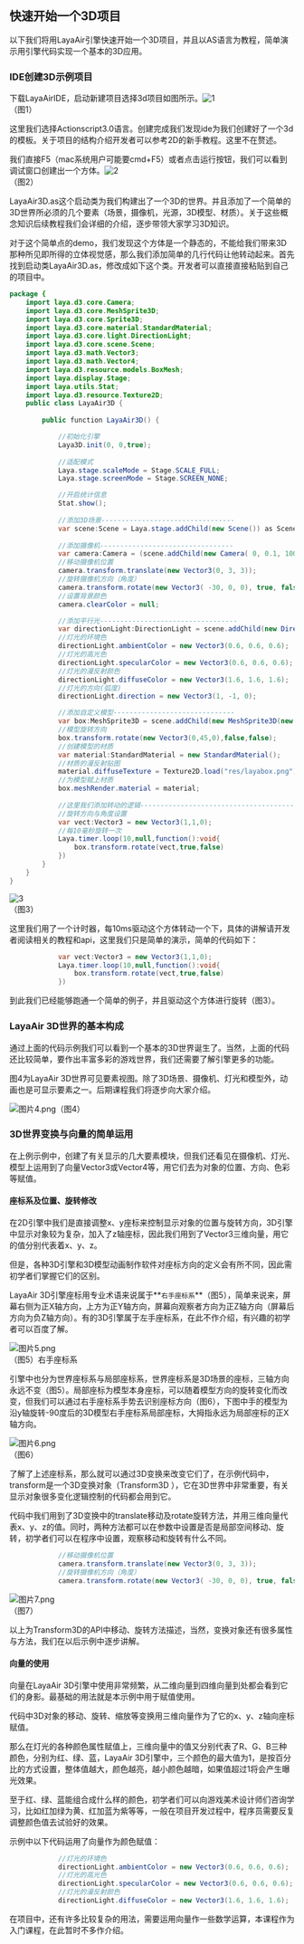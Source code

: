 ## 快速开始一个3D项目

以下我们将用LayaAir引擎快速开始一个3D项目，并且以AS语言为教程，简单演示用引擎代码实现一个基本的3D应用。

### IDE创建3D示例项目

下载LayaAirIDE，启动新建项目选择3d项目如图所示。![1](img/1.png)<br>（图1）

这里我们选择Actionscript3.0语言。创建完成我们发现ide为我们创建好了一个3d的模板。关于项目的结构介绍开发者可以参考2D的新手教程。这里不在赘述。

我们直接F5（mac系统用户可能要cmd+F5）或者点击运行按钮，我们可以看到调试窗口创建出一个方体。![2](img/2.png)<br>（图2）

LayaAir3D.as这个启动类为我们构建出了一个3D的世界。并且添加了一个简单的3D世界所必须的几个要素（场景，摄像机，光源，3D模型、材质）。关于这些概念知识后续教程我们会详细的介绍，逐步带领大家学习3D知识。

对于这个简单点的demo，我们发现这个方体是一个静态的，不能给我们带来3D那种所见即所得的立体视觉感，那么我们添加简单的几行代码让他转动起来。首先找到启动类LayaAir3D.as，修改成如下这个类。开发者可以直接直接粘贴到自己的项目中。

```java
package {
	import laya.d3.core.Camera;
	import laya.d3.core.MeshSprite3D;
	import laya.d3.core.Sprite3D;
	import laya.d3.core.material.StandardMaterial;
	import laya.d3.core.light.DirectionLight;
	import laya.d3.core.scene.Scene;
	import laya.d3.math.Vector3;
	import laya.d3.math.Vector4;
	import laya.d3.resource.models.BoxMesh;
	import laya.display.Stage;
	import laya.utils.Stat;
	import laya.d3.resource.Texture2D;
	public class LayaAir3D {
		
		public function LayaAir3D() {

			//初始化引擎
			Laya3D.init(0, 0,true);
			
			//适配模式
			Laya.stage.scaleMode = Stage.SCALE_FULL;
			Laya.stage.screenMode = Stage.SCREEN_NONE;

			//开启统计信息
			Stat.show();
			
			//添加3D场景---------------------------------
			var scene:Scene = Laya.stage.addChild(new Scene()) as Scene;
			
			//添加摄像机---------------------------------
			var camera:Camera = (scene.addChild(new Camera( 0, 0.1, 100))) as Camera;
            //移动摄像机位置
			camera.transform.translate(new Vector3(0, 3, 3));
          	//旋转摄像机方向（角度）
			camera.transform.rotate(new Vector3( -30, 0, 0), true, false);
          	//设置背景颜色
			camera.clearColor = null;

			//添加平行光----------------------------------
			var directionLight:DirectionLight = scene.addChild(new DirectionLight()) as DirectionLight;
            //灯光的环境色
			directionLight.ambientColor = new Vector3(0.6, 0.6, 0.6);
          	//灯光的高光色
			directionLight.specularColor = new Vector3(0.6, 0.6, 0.6);
          	//灯光的漫反射颜色
			directionLight.diffuseColor = new Vector3(1.6, 1.6, 1.6);
          	//灯光的方向(弧度)
			directionLight.direction = new Vector3(1, -1, 0);

			//添加自定义模型------------------------------
			var box:MeshSprite3D = scene.addChild(new MeshSprite3D(new BoxMesh(1,1,1))) as MeshSprite3D;
          	//模型旋转方向
			box.transform.rotate(new Vector3(0,45,0),false,false);
          	//创建模型的材质
			var material:StandardMaterial = new StandardMaterial();
          	//材质的漫反射贴图
			material.diffuseTexture = Texture2D.load("res/layabox.png");
          	//为模型赋上材质
			box.meshRender.material = material;
          
            //这里我们添加转动的逻辑---------------------------------------
          	//旋转方向与角度设置
			var vect:Vector3 = new Vector3(1,1,0);
          	//每10毫秒旋转一次
			Laya.timer.loop(10,null,function():void{
				box.transform.rotate(vect,true,false)
			})
		}
	}
}
```

![3](img/3.gif)<br>（图3）

这里我们用了一个计时器，每10ms驱动这个方体转动一个下，具体的讲解请开发者阅读相关的教程和api，这里我们只是简单的演示，简单的代码如下：

```java
            var vect:Vector3 = new Vector3(1,1,0);
			Laya.timer.loop(10,null,function():void{
				box.transform.rotate(vect,true,false)
			})	
```

到此我们已经能够跑通一个简单的例子，并且驱动这个方体进行旋转（图3）。



### LayaAir 3D世界的基本构成

通过上面的代码示例我们可以看到一个基本的3D世界诞生了。当然，上面的代码还比较简单，要作出丰富多彩的游戏世界，我们还需要了解引擎更多的功能。

图4为LayaAir 3D世界可见要素视图。除了3D场景、摄像机、灯光和模型外，动画也是可显示要素之一。后期课程我们将逐步向大家介绍。

![图片4.png](img/4.png)（图4）



### 3D世界变换与向量的简单运用

在上例示例中，创建了有关显示的几大要素模块，但我们还看见在摄像机、灯光、模型上运用到了向量Vector3或Vector4等，用它们去为对象的位置、方向、色彩等赋值。

#### 座标系及位置、旋转修改

在2D引擎中我们是直接调整x、y座标来控制显示对象的位置与旋转方向，3D引擎中显示对象较为复杂，加入了z轴座标，因此我们用到了Vector3三维向量，用它的值分别代表着x、y、z。

但是，各种3D引擎和3D模型动画制作软件对座标方向的定义会有所不同，因此需初学者们掌握它们的区别。

LayaAir 3D引擎座标用专业术语来说属于**`右手座标系`**（图5），简单来说来，屏幕右侧为正X轴方向，上方为正Y轴方向，屏幕向观察者方向为正Z轴方向（屏幕后方向为负Z轴方向）。有的3D引擎属于左手座标系，在此不作介绍，有兴趣的初学者可以百度了解。

![图片5.png](img/5.png)<br>（图5）右手座标系



引擎中也分为世界座标系与局部座标系，世界座标系是3D场景的座标，三轴方向永远不变（图5）。局部座标为模型本身座标，可以随着模型方向的旋转变化而改变，但我们可以通过右手座标系手势去识别座标方向（图6），下图中手的模型为沿y轴旋转-90度后的3D模型右手座标系局部座标，大拇指永远为局部座标的正X轴方向。

![图片6.png](img/6.png)<br>（图6）

了解了上述座标系，那么就可以通过3D变换来改变它们了，在示例代码中，transform是一个3D变换对象（Transform3D ），它在3D世界中非常重要，有关显示对象很多变化逻辑控制的代码都会用到它。

代码中我们用到了3D变换中的translate移动及rotate旋转方法，并用三维向量代表x、y、z的值。同时，两种方法都可以在参数中设置是否是局部空间移动、旋转，初学者们可以在程序中设置，观察移动和旋转有什么不同。

```java
            //移动摄像机位置
			camera.transform.translate(new Vector3(0, 3, 3));
          	//旋转摄像机方向（角度）
			camera.transform.rotate(new Vector3( -30, 0, 0), true, false);
```

![图片7.png](img/7.png)<br>（图7）

以上为Transform3D的API中移动、旋转方法描述，当然，变换对象还有很多属性与方法，我们在以后示例中逐步讲解。



#### 向量的使用

向量在LayaAir 3D引擎中使用非常频繁，从二维向量到四维向量到处都会看到它们的身影。最基础的用法就是本示例中用于赋值使用。

代码中3D对象的移动、旋转、缩放等变换用三维向量作为了它的x、y、z轴向座标赋值。

那么在灯光的各种颜色属性赋值上，三维向量中的值又分别代表了R、G、B三种颜色，分别为红、绿、蓝，LayaAir 3D引擎中，三个颜色的最大值为1，是按百分比的方式设置，整体值越大，颜色越亮，越小颜色越暗，如果值超过1将会产生曝光效果。

至于红、绿、蓝能组合成什么样的颜色，初学者们可以向游戏美术设计师们咨询学习，比如红加绿为黄、红加蓝为紫等等，一般在项目开发过程中，程序员需要反复调整颜色值去试验好的效果。

示例中以下代码运用了向量作为颜色赋值：

```java
            //灯光的环境色
			directionLight.ambientColor = new Vector3(0.6, 0.6, 0.6);
          	//灯光的高光色
			directionLight.specularColor = new Vector3(0.6, 0.6, 0.6);
          	//灯光的漫反射颜色
			directionLight.diffuseColor = new Vector3(1.6, 1.6, 1.6);
```

在项目中，还有许多比较复杂的用法，需要运用向量作一些数学运算，本课程作为入门课程，在此暂时不多作介绍。

